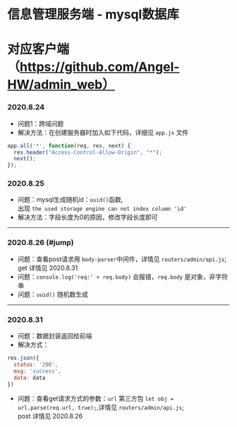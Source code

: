 # 信息管理服务端 - mysql数据库
# 对应客户端（https://github.com/Angel-HW/admin_web）
### 2020.8.24
* 问题1：跨域问题
* 解决方法：在创建服务器时加入如下代码，详细见 `app.js` 文件
```js
app.all('*', function(req, res, next) {
  res.header("Access-Control-Allow-Origin", "*");
  next();
});
```
### 2020.8.25
* 问题：mysql生成随机id：`uuid()`函数,  
  出现 `the used storage engine can not index column 'id'`
* 解决方法：字段长度为0的原因，修改字段长度即可
***
### 2020.8.26 (#jump)
* 问题：查看post请求用 `body-parser`中间件，详情见 `routers/admin/api.js`;   
get 详情见<span id="jump"> 2020.8.31 </span>
* 问题：`console.log('req:' + req.body)` 会报错，`req.body` 是对象，非字符串   
* 问题：`uuid()` 随机数生成
***
### 2020.8.31
* 问题：数据封装返回给前端
* 解决方式：
```js
res.json({
  status: '200',
  msg: 'success',
  data: data
})
```
* 问题：查看get请求方式的参数：`url` 第三方包 `let obj = url.parse(req.url, true);`,详情见 `routers/admin/api.js`;   
post 详情见<span id="jump"> 2020.8.26 </span>